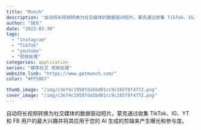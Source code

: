 ```yaml
---
title: "Munch"
description: "自动将长视频转换为社交媒体的数据驱动短片。蒙克通过收集 TikTok、IG、YT 和 FB 用户的最大兴趣并将其应用于您"
author: "瑞东"
date: "2023-03-30"
tags:
  - "instagram"
  - "TikTok"
  - "youtobe"
  - "视频处理"
categories: application
series: "媒体社交 视频处理"
website_link: "https://www.getmunch.com/"
color: "#FF5867"

thumb_image: "/img/c3e74c1958fda5bd01cc9c165f8f4772.png"
cover_image: "/img/c3e74c1958fda5bd01cc9c165f8f4772.png"
---
```


自动将长视频转换为社交媒体的数据驱动短片。蒙克通过收集 TikTok、IG、YT 和 FB 用户的最大兴趣并将其应用于您的 AI 生成的剪辑来产生曝光和参与度。